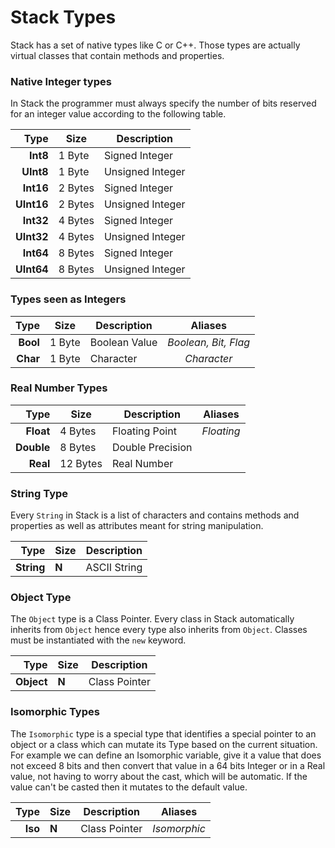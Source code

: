 
# Stack Types

Stack has a set of native types like C or C++.
Those types are actually virtual classes that
contain methods and properties.

### Native Integer types

In Stack the programmer must always specify the number
of bits reserved for an integer value according to the
following table.

|       Type | Size     | Description      |
|-----------:|----------|------------------|
|   **Int8** |  1 Byte  | Signed Integer   |
|  **UInt8** |  1 Byte  | Unsigned Integer |
|  **Int16** |  2 Bytes | Signed Integer   |
| **UInt16** |  2 Bytes | Unsigned Integer |
|  **Int32** |  4 Bytes | Signed Integer   |
| **UInt32** |  4 Bytes | Unsigned Integer |
|  **Int64** |  8 Bytes | Signed Integer   |
| **UInt64** |  8 Bytes | Unsigned Integer |

### Types seen as Integers

|       Type | Size     | Description      |        Aliases       |
|-----------:|----------|------------------|:--------------------:|
|   **Bool** |  1 Byte  | Boolean Value    | *Boolean, Bit, Flag* |
|   **Char** |  1 Byte  | Character        |      *Character*     |

### Real Number Types

|       Type | Size     | Description      |        Aliases       |
|-----------:|----------|------------------|:--------------------:|
|  **Float** |  4 Bytes | Floating Point   |     *Floating*       |
| **Double** |  8 Bytes | Double Precision |                      |
|   **Real** | 12 Bytes | Real Number      |                      |

### String Type

Every `String` in Stack is a list of characters and contains
methods and properties as well as attributes meant for string
manipulation.

|       Type | Size     | Description      |
|-----------:|----------|------------------|
| **String** | **N**    | ASCII String     |

### Object Type

The `Object` type is a Class Pointer. Every class in Stack
automatically inherits from `Object` hence every type also
inherits from `Object`. Classes must be instantiated with
the `new` keyword.

|       Type | Size     | Description      |
|-----------:|----------|------------------|
| **Object** | **N**    | Class Pointer    |

### Isomorphic Types

The `Isomorphic` type is a special type that identifies a special
pointer to an object or a class which can mutate its Type based
on the current situation. For example we can define an Isomorphic
variable, give it a value that does not exceed 8 bits and then
convert that value in a 64 bits Integer or in a Real value, not
having to worry about the cast, which will be automatic.
If the value can't be casted then it mutates to the default value.

|       Type | Size     | Description      |        Aliases       |
|-----------:|----------|------------------|:--------------------:|
|    **Iso** | **N**    | Class Pointer    |      *Isomorphic*    |


